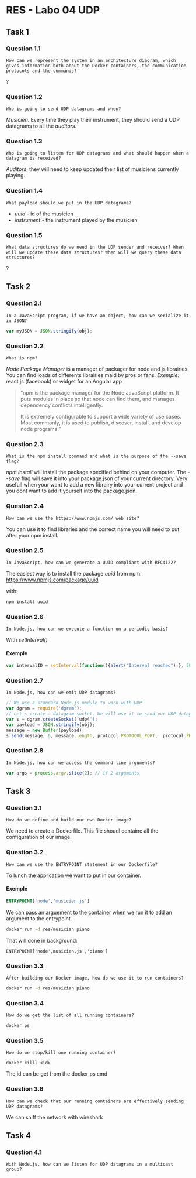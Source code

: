 # RES - Labo 04 UDP

## Task 1

### Question 1.1

```
How can we represent the system in an architecture diagram, which gives information both about the Docker containers, the communication protocols and the commands?
```

?

### Question 1.2

```
Who is going to send UDP datagrams and when?
```

*Musicien*. Every time they play their instrument, they should send a UDP datagrams to all the *auditors*.

### Question 1.3

```
Who is going to listen for UDP datagrams and what should happen when a datagram is received?
```

*Auditors*, they will need to keep updated their list of musiciens currently playing.

### Question 1.4

``` 
What payload should we put in the UDP datagrams?
```

- *uuid* - id of the musicien
- *instrument* - the instrument played by the musicien

### Question 1.5

```
What data structures do we need in the UDP sender and receiver? When will we update these data structures? When will we query these data structures?
```

?

## Task 2

### Question 2.1 

```
In a JavaScript program, if we have an object, how can we serialize it in JSON?
```

```javascript
var myJSON = JSON.stringify(obj);
```

### Question 2.2

```
What is npm?
```

*Node Package Manager* is a manager of packager for node and js librairies. You can find loads of differents librairies maid by pros or fans. 
*Exemple:* react js (facebook) or widget for an Angular app

> ”npm is the package manager for the Node JavaScript platform. It puts modules in place so that
> node can find them, and manages dependency conflicts intelligently.
>
> It is extremely configurable to support a wide variety of use cases. Most commonly, it is used to publish, discover, install, and develop node programs.”

### Question 2.3

```
What is the npm install command and what is the purpose of the --save flag?
```

*npm install* will install the package specified behind on your computer. The *--save* flag will save it into your package.json of your current directory. Very usefull when your want to add a new librairy into your current project and you dont want to add it yourself into the package.json.

### Question 2.4

``` 
How can we use the https://www.npmjs.com/ web site?
```

You can use it to find libraries and the correct name you will need to put after your npm install.

### Question 2.5

```
In JavaScript, how can we generate a UUID compliant with RFC4122?
```

The easiest way is to install the package *uuid* from npm. 
https://www.npmjs.com/package/uuid

with:

```bash
npm install uuid
```

### Question 2.6

```
In Node.js, how can we execute a function on a periodic basis?
```

With *setInterval()*

#### Exemple

```javascript
var intervalID = setInterval(function(){alert("Interval reached");}, 5000);
```

### Question 2.7

```
In Node.js, how can we emit UDP datagrams?
```

```javascript
// We use a standard Node.js module to work with UDP
var dgram = require('dgram');
// Let's create a datagram socket. We will use it to send our UDP datagrams
var s = dgram.createSocket(‘udp4');
var payload = JSON.stringify(obj);
message = new Buffer(payload);
s.send(message, 0, message.length, protocol.PROTOCOL_PORT,  protocol.PROTOCOL_MULTICAST_ADDRESS,function(err, bytes) {console.log("Sending payload: "  + payload + " via port " + s.address().port);});
```

### Question 2.8

```
In Node.js, how can we access the command line arguments?
```

```js
var args = process.argv.slice(2); // if 2 arguments
```

## Task 3

### Question 3.1

```
How do we define and build our own Docker image?
```

We need to create a Dockerfile. This file shoudl containe all the configuration of our image.

### Question 3.2

``` 
How can we use the ENTRYPOINT statement in our Dockerfile?
```

To lunch the application we want to put in our container.

#### Exemple

```dockerfile
ENTRYPOINT['node','musicien.js']
```

We can pass an arguement to the container when we run it to add an argument to the entrypoint.

```bash
docker run -d res/musician piano
```

That will done in background:

```
ENTRYPOINT['node',musicien.js','piano']
```

### Question 3.3

```
After building our Docker image, how do we use it to run containers?
```

```bash
docker run -d res/musician piano
```

### Question 3.4

```
How do we get the list of all running containers?
```

```bash
docker ps
```

### Question 3.5

 ```
How do we stop/kill one running container?
 ```

```
docker killl <id>
```

The id can be get from the docker ps cmd

### Question 3.6

```
How can we check that our running containers are effectively sending UDP datagrams?
```

We can sniff the network with wireshark

## Task 4

### Question 4.1

```
With Node.js, how can we listen for UDP datagrams in a multicast group?
```

